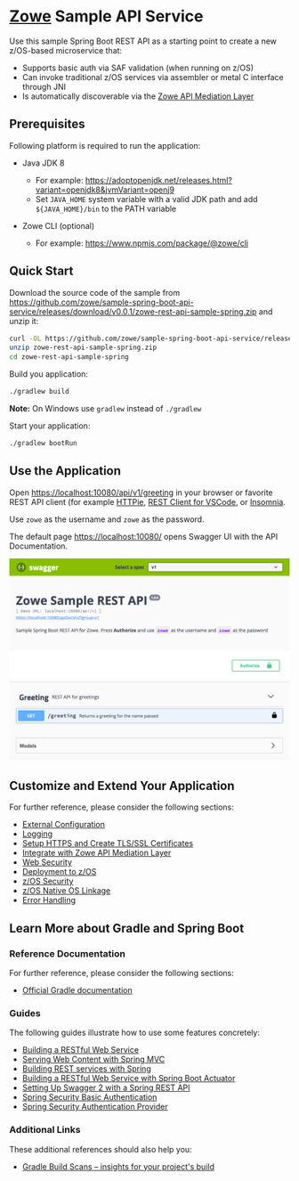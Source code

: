 # [Zowe](https://zowe.org/) Sample API Service

Use this sample Spring Boot REST API as a starting point to create a new z/OS-based microservice that:

- Supports basic auth via SAF validation (when running on z/OS)
- Can invoke traditional z/OS services via assembler or metal C interface through JNI
- Is automatically discoverable via the [Zowe API Mediation Layer](https://github.com/zowe/api-layer)

## Prerequisites

Following platform is required to run the application:

- Java JDK 8
  - For example: <https://adoptopenjdk.net/releases.html?variant=openjdk8&jvmVariant=openj9>
  - Set `JAVA_HOME` system variable with a valid JDK path and add `${JAVA_HOME}/bin` to the PATH variable

- Zowe CLI (optional)
  - For example: <https://www.npmjs.com/package/@zowe/cli>

## Quick Start

Download the source code of the sample from <https://github.com/zowe/sample-spring-boot-api-service/releases/download/v0.0.1/zowe-rest-api-sample-spring.zip> and unzip it:

```bash
curl -OL https://github.com/zowe/sample-spring-boot-api-service/releases/download/v0.0.1/zowe-rest-api-sample-spring.zip
unzip zowe-rest-api-sample-spring.zip
cd zowe-rest-api-sample-spring
```

Build you application:

```bash
./gradlew build
```

**Note:** On Windows use `gradlew` instead of `./gradlew`

Start your application:

```bash
./gradlew bootRun
```

## Use the Application

Open <https://localhost:10080/api/v1/greeting> in your browser or favorite REST API client (for example [HTTPie](https://httpie.org/), [REST Client for VSCode](https://marketplace.visualstudio.com/items?itemName=humao.rest-client), or [Insomnia](https://insomnia.rest/).

Use `zowe` as the username and `zowe` as the password.

The default page <https://localhost:10080/> opens Swagger UI with the API Documentation.

![Swagger UI](docs/images/swagger.png)

## Customize and Extend Your Application

For further reference, please consider the following sections:

- [External Configuration](docs/config.md)
- [Logging](docs/logging.md)
- [Setup HTTPS and Create TLS/SSL Certificates](docs/https-setup.md)
- [Integrate with Zowe API Mediation Layer](docs/zowe-integrate-with-apiml.md)
- [Web Security](docs/web-security.md)
- [Deployment to z/OS](docs/zos-deployment.md)
- [z/OS Security](docs/zos-security.md)
- [z/OS Native OS Linkage](docs/zos-native-os-linkage.md)
- [Error Handling](docs/error-handling.md)

## Learn More about Gradle and Spring Boot

### Reference Documentation

For further reference, please consider the following sections:

- [Official Gradle documentation](https://docs.gradle.org)

### Guides

The following guides illustrate how to use some features concretely:

- [Building a RESTful Web Service](https://spring.io/guides/gs/rest-service/)
- [Serving Web Content with Spring MVC](https://spring.io/guides/gs/serving-web-content/)
- [Building REST services with Spring](https://spring.io/guides/tutorials/bookmarks/)
- [Building a RESTful Web Service with Spring Boot Actuator](https://spring.io/guides/gs/actuator-service/)
- [Setting Up Swagger 2 with a Spring REST API](https://www.baeldung.com/swagger-2-documentation-for-spring-rest-api)
- [Spring Security Basic Authentication](https://www.baeldung.com/spring-security-basic-authentication)
- [Spring Security Authentication Provider](https://www.baeldung.com/spring-security-authentication-provider)

### Additional Links

These additional references should also help you:

- [Gradle Build Scans – insights for your project's build](https://scans.gradle.com#gradle)
